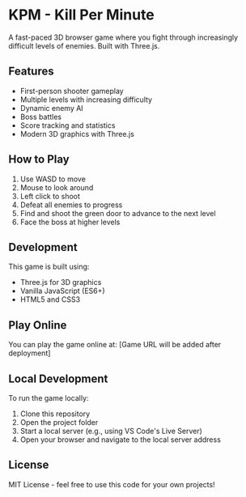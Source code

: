 # KPM - Kill Per Minute

A fast-paced 3D browser game where you fight through increasingly difficult levels of enemies. Built with Three.js.

## Features

- First-person shooter gameplay
- Multiple levels with increasing difficulty
- Dynamic enemy AI
- Boss battles
- Score tracking and statistics
- Modern 3D graphics with Three.js

## How to Play

1. Use WASD to move
2. Mouse to look around
3. Left click to shoot
4. Defeat all enemies to progress
5. Find and shoot the green door to advance to the next level
6. Face the boss at higher levels

## Development

This game is built using:
- Three.js for 3D graphics
- Vanilla JavaScript (ES6+)
- HTML5 and CSS3

## Play Online

You can play the game online at: [Game URL will be added after deployment]

## Local Development

To run the game locally:
1. Clone this repository
2. Open the project folder
3. Start a local server (e.g., using VS Code's Live Server)
4. Open your browser and navigate to the local server address

## License

MIT License - feel free to use this code for your own projects! 
